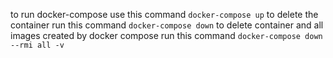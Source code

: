 to run docker-compose use this command 
`docker-compose up`
to delete the container run this command 
`docker-compose down`
to delete container and all images created by docker compose run this command
`docker-compose down --rmi all -v`